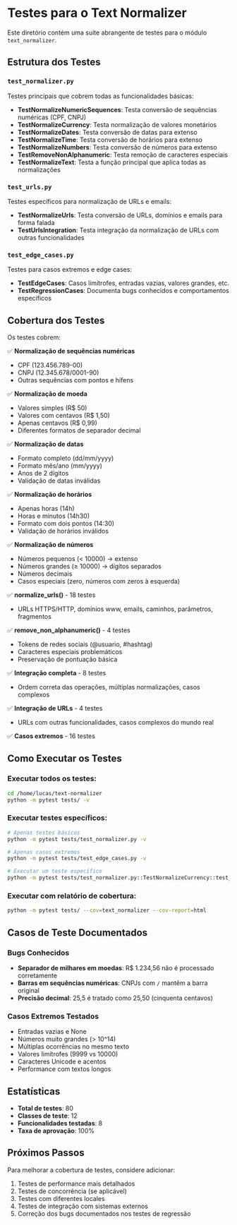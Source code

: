# Testes para o Text Normalizer

Este diretório contém uma suíte abrangente de testes para o módulo `text_normalizer`.

## Estrutura dos Testes

### `test_normalizer.py`
Testes principais que cobrem todas as funcionalidades básicas:

- **TestNormalizeNumericSequences**: Testa conversão de sequências numéricas (CPF, CNPJ)
- **TestNormalizeCurrency**: Testa normalização de valores monetários 
- **TestNormalizeDates**: Testa conversão de datas para extenso
- **TestNormalizeTime**: Testa conversão de horários para extenso
- **TestNormalizeNumbers**: Testa conversão de números para extenso
- **TestRemoveNonAlphanumeric**: Testa remoção de caracteres especiais
- **TestNormalizeText**: Testa a função principal que aplica todas as normalizações

### `test_urls.py`
Testes específicos para normalização de URLs e emails:

- **TestNormalizeUrls**: Testa conversão de URLs, domínios e emails para forma falada
- **TestUrlsIntegration**: Testa integração da normalização de URLs com outras funcionalidades

### `test_edge_cases.py` 
Testes para casos extremos e edge cases:

- **TestEdgeCases**: Casos limítrofes, entradas vazias, valores grandes, etc.
- **TestRegressionCases**: Documenta bugs conhecidos e comportamentos específicos

## Cobertura dos Testes

Os testes cobrem:

✅ **Normalização de sequências numéricas**
- CPF (123.456.789-00)
- CNPJ (12.345.678/0001-90)
- Outras sequências com pontos e hífens

✅ **Normalização de moeda**
- Valores simples (R$ 50)
- Valores com centavos (R$ 1,50)
- Apenas centavos (R$ 0,99)
- Diferentes formatos de separador decimal

✅ **Normalização de datas**
- Formato completo (dd/mm/yyyy)
- Formato mês/ano (mm/yyyy)
- Anos de 2 dígitos
- Validação de datas inválidas

✅ **Normalização de horários**
- Apenas horas (14h)
- Horas e minutos (14h30)
- Formato com dois pontos (14:30)
- Validação de horários inválidos

✅ **Normalização de números**
- Números pequenos (< 10000) → extenso
- Números grandes (≥ 10000) → dígitos separados
- Números decimais
- Casos especiais (zero, números com zeros à esquerda)

✅ **normalize_urls()** - 18 testes
- URLs HTTPS/HTTP, domínios www, emails, caminhos, parâmetros, fragmentos

✅ **remove_non_alphanumeric()** - 4 testes
- Tokens de redes sociais (@usuario, #hashtag)
- Caracteres especiais problemáticos
- Preservação de pontuação básica

✅ **Integração completa** - 8 testes
- Ordem correta das operações, múltiplas normalizações, casos complexos

✅ **Integração de URLs** - 4 testes  
- URLs com outras funcionalidades, casos complexos do mundo real

✅ **Casos extremos** - 16 testes

## Como Executar os Testes

### Executar todos os testes:
```bash
cd /home/lucas/text-normalizer
python -m pytest tests/ -v
```

### Executar testes específicos:
```bash
# Apenas testes básicos
python -m pytest tests/test_normalizer.py -v

# Apenas casos extremos
python -m pytest tests/test_edge_cases.py -v

# Executar um teste específico
python -m pytest tests/test_normalizer.py::TestNormalizeCurrency::test_simple_reais -v
```

### Executar com relatório de cobertura:
```bash
python -m pytest tests/ --cov=text_normalizer --cov-report=html
```

## Casos de Teste Documentados

### Bugs Conhecidos
- **Separador de milhares em moedas**: R$ 1.234,56 não é processado corretamente
- **Barras em sequências numéricas**: CNPJs com `/` mantêm a barra original
- **Precisão decimal**: 25,5 é tratado como 25,50 (cinquenta centavos)

### Casos Extremos Testados
- Entradas vazias e None
- Números muito grandes (> 10^14)
- Múltiplas ocorrências no mesmo texto
- Valores limítrofes (9999 vs 10000)
- Caracteres Unicode e acentos
- Performance com textos longos

## Estatísticas

- **Total de testes**: 80
- **Classes de teste**: 12
- **Funcionalidades testadas**: 8
- **Taxa de aprovação**: 100%

## Próximos Passos

Para melhorar a cobertura de testes, considere adicionar:

1. Testes de performance mais detalhados
2. Testes de concorrência (se aplicável)
3. Testes com diferentes locales
4. Testes de integração com sistemas externos
5. Correção dos bugs documentados nos testes de regressão